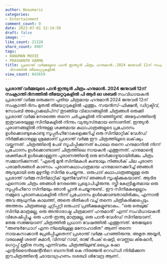 ```yaml
---
author: Beaumaris
categories:
- Entertainment
comment_count: 0
date: 2023-07-01 12:14:58
draft: false
image: ''
like_count: 21328
share_count: 4987
tags:
- HANUMAN MOVIE
- PRASHANTH VARMA
title: പ്രശാന്ത് വർമ്മയുടെ പാൻ ഇന്ത്യൻ ചിത്രം ഹനുമാൻ..2024 ജനുവരി 12ന് സംക്രാന്തി
  ദിനത്തിൽ തീയേറ്ററുകളിൽ
view_count: 643659
---
```


**പ്രശാന്ത് വർമ്മയുടെ പാൻ ഇന്ത്യൻ ചിത്രം ഹനുമാൻ..2024 ജനുവരി 12ന് സംക്രാന്തി ദിനത്തിൽ തീയേറ്ററുകളിൽ** **പി ആർ ഓ ശബരി** സംവിധായകൻ പ്രശാന്ത് വർമ്മ ഒരുക്കുന്ന പുതിയ ചിത്രമായ ഹനുമാൻ 2024 ജനുവരി 12ന് സംക്രാന്തി ദിനം മുതൽ തീയേറ്ററുകളിൽ എത്തും. സയൻസ്-ഫിക്ഷൻ, ഡിറ്റക്ടീവ്, സോംബി അപ്പോക്കലിപ്‌സ് തുടങ്ങിയ വിഭാഗങ്ങളിൽ ചിത്രങ്ങൾ ഒരുക്കി പ്രശാന്ത് വർമ്മ നേരത്തെ തന്നെ ചർച്ചകളിൽ നിറഞ്ഞിട്ടുണ്ട്. അദ്ദേഹത്തിന്റെ ഇതുവരെയുള്ള സിനിമകളിൽ നിന്നും വ്യത്യസ്‍തമായ ഒന്നാണിത്. ഇന്ത്യൻ പുരാണങ്ങളിൽ നിന്നുള്ള ശക്തമായ കഥാപാത്രങ്ങളുടെ പ്രചോദനം ഉൾക്കൊണ്ടുകൊണ്ടു സൂപ്പർഹീറോകളെക്കുറിച്ച് ഒരു സിനിമാറ്റിക് വേൾഡ് നിർമ്മിക്കാനുള്ള ശ്രമമാണ് പ്രശാന്ത് വർമ്മ ഈ ചിത്രത്തിലൂടെ ലക്‌ഷ്യം വയ്ക്കുന്നത്. [](https://cdn.boolokam.com/articles/2023/07/FWWWWE.jpg)ചിത്രത്തിന്റെ പേര് സൂചിപ്പിക്കുന്നത് പോലെ തന്നെ ഹനുമാനിൽ നിന്ന് പ്രചോദനം ഉൾക്കൊണ്ടാണ് ചിത്രത്തിലെ നായകൻ എത്തുന്നത്. ഹനുമാന്റെ ശക്തികൾ ഉൾക്കൊള്ളുന്ന പുരാണത്തിന്റെ ഒരു നേർക്കാഴ്ചയായിരിക്കും ചിത്രം സമ്മാനിക്കുന്നത്. “എന്റെ മുൻ സിനിമകൾ കണ്ടാലും നിങ്ങൾക് ചില പുരാണ പരാമർശങ്ങൾ കാണാം. പുരാണകഥാപാത്രമായ ഹനുമാനെക്കുറിച്ച് ഞങ്ങൾ ആദ്യമായി ഒരു മുഴുനീള സിനിമ ചെയ്യുന്നു.. ഒരുപാട് കഥാപാത്രങ്ങളുള്ള ഒരു പ്രശാന്ത് വർമ്മ സിനിമാറ്റിക് യൂണിവേഴ്‌സ് ഞങ്ങൾ സൃഷ്ടിക്കുകയാണ്. ആദിര എന്നൊരു ചിത്രം ഞങ്ങൾ നേരത്തെ പ്രഖ്യാപിച്ചിരുന്നു. സ്ത്രീ കേന്ദ്രീകൃതമായ ഒരു സൂപ്പർഹീറോ സിനിമയും ഞാൻ പ്ലാൻ ചെയ്യുന്നുണ്ട്.. ഈ സിനിമകളെല്ലാം നമ്മുടെ പുരാണകഥകളിൽ നിന്ന് പ്രചോദനം ഉൾക്കൊണ്ടതായിരിക്കും, എന്നാൽ അവ ആധുനിക കാലത്ത്, അതെ രീതികൾ വച്ച് തന്നെ ചിത്രീകരിക്കപ്പെടും. അത്തരം ചിത്രങ്ങളെ ചുറ്റിപ്പറ്റി ഒരുപാട് പ്രതീക്ഷകളുണ്ടാകും.. "ഒരു തെലുങ്ക് സിനിമ മാത്രമല്ല, ഒരു അന്താരാഷ്ട്ര ചിത്രമാണ് ഹനുമാൻ" എന്ന് സംവിധായകൻ വിശേഷിപ്പിച്ചു. ഒരു പാൻ-ഇന്ത്യ മാത്രമല്ല, ഒരു പാൻ-വേൾഡ് സിനിമയാണ്. തേജ സജ്ജയാണ് ചിത്രത്തിൽ പ്രധാന വേഷത്തിൽ എത്തുന്നത്. തേജയുടെ "അണ്ടർഡോഗ് എന്ന നിലയിലുള്ള മനോഹാരിത" ആണ് തന്നെ നായകനാക്കാൻ പ്രേരിപ്പിച്ചതെന്ന് പ്രശാന്ത് വർമ്മ പറഞ്ഞിരുന്നു. അമൃത അയ്യർ, വരലക്ഷ്മി ശരത് കുമാർ, വിനയ് റായ്, രാജ് ദീപക് ഷെട്ടി, വെണ്ണല കിഷോർ, ഗെറ്റപ്പ് ശ്രീനു സത്യ എന്നിവരും ചിത്രത്തിലുണ്ട്.പ്രൈം ഷോ എന്റർടൈൻമെന്റിൻറെ ബാനറിൽ കെ നിരഞ്ജൻ റെഡ്‌ഡി നിർമിക്കുന്ന ഈചിത്രത്തിന്റെ ഛായാഗ്രഹണം ദശരഥി ശിവേന്ദ്ര ആണ്..